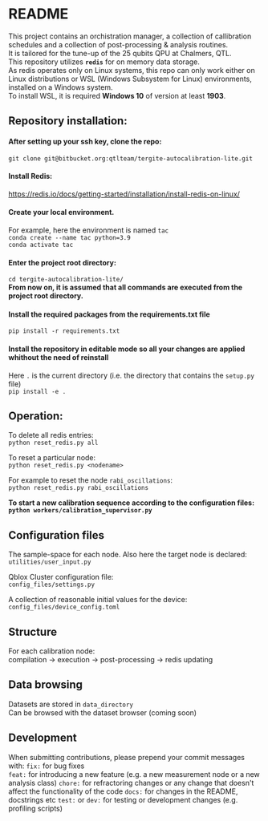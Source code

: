 # README #
This project contains an orchistration manager, a collection of callibration schedules and a collection of post-processing & analysis routines.  
It is tailored for the tune-up of the 25 qubits QPU at Chalmers, QTL.  
This repository utilizes **`redis`** for on memory data storage.  
As redis operates only on Linux systems, this repo can only work either on Linux distributions or WSL (Windows Subsystem for Linux) environments, installed on a Windows system.  
To install WSL, it is required **Windows 10** of version at least **1903**.

## Repository installation: ##
#### After setting up your ssh key, clone the repo:  ####
```git clone git@bitbucket.org:qtlteam/tergite-autocalibration-lite.git```

#### Install Redis: ####
https://redis.io/docs/getting-started/installation/install-redis-on-linux/  

#### Create your local environment.   ####
For example, here the environment is named `tac`  
```conda create --name tac python=3.9```  
```conda activate tac```

#### Enter the project root directory:  ####
```cd tergite-autocalibration-lite/```  
**From now on, it is assumed that all commands are executed from the project root directory.**


#### Install the required packages from the requirements.txt file ####
```pip install -r requirements.txt```

#### Install the repository in editable mode so all your changes are applied whithout the need of reinstall ####
Here `.` is the current directory (i.e. the directory that contains the `setup.py` file)  
```pip install -e .```

## Operation: ##
To delete all redis entries:  
```python reset_redis.py all``` 

To reset a particular node:  
```python reset_redis.py <nodename>```  

For example to reset the node `rabi_oscillations`:  
```python reset_redis.py rabi_oscillations```

**To start a new calibration sequence according to the configuration files:**  
**```python workers/calibration_supervisor.py```**

## Configuration files
The sample-space for each node. Also here the target node is declared:  
`utilities/user_input.py`  

Qblox Cluster configuration file:  
`config_files/settings.py`  

A collection of reasonable initial values for the device:  
`config_files/device_config.toml`  

## Structure ##
For each calibration node:  
compilation -> execution -> post-processing -> redis updating

## Data browsing ##
Datasets are stored in `data_directory`  
Can be browsed with the dataset browser (coming soon)

## Development ##
When submitting  contributions, please prepend your commit messages with:
`fix:` for bug fixes  
`feat:` for introducing a new feature (e.g. a new measurement node or a new analysis class)
`chore:` for refractoring changes or any change that doesn't affect the functionality of the code
`docs:` for changes in the README, docstrings etc
`test:` or `dev:` for testing or development changes (e.g. profiling scripts)